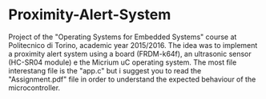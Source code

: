 # Proximity-Alert-System
Project of the "Operating Systems for Embedded Systems" course at Politecnico di Torino, academic year 2015/2016.
The idea was to implement a proximity alert system using a board (FRDM-k64f), an ultrasonic sensor (HC-SR04 module) e the Micrium uC operating system.
The most file interestang file is the "app.c" but i suggest you to read the "Assignment.pdf" file in order to understand the expected behaviour of the microcontroller. 
